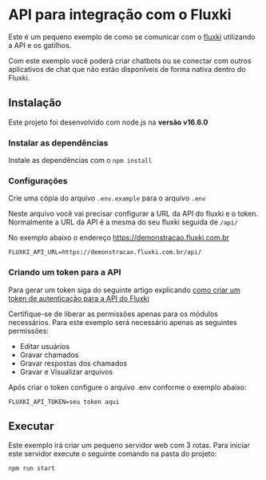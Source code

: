# API para integração com o Fluxki

Este é um pequeno exemplo de como se comunicar com o [fluxki](https://www.fluxki.com.br) utilizando a API e os gatilhos.

Com este exemplo você poderá criar chatbots ou se conectar com outros aplicativos de chat que não estão disponíveis de forma nativa dentro do Fluxki.

## Instalação

Este projeto foi desenvolvido com node.js na **versão v16.6.0**

### Instalar as dependências

Instale as dependências com o `npm install`

### Configurações 

Crie uma cópia do arquivo `.env.example` para o arquivo `.env`

Neste arquivo você vai precisar configurar a URL da API do fluxki e o token. Normalmente a URL da API é a mesma do seu fluxki seguida de `/api/`

No exemplo abaixo o endereço https://demonstracao.fluxki.com.br

```
FLUXKI_API_URL=https://demonstracao.fluxki.com.br/api/
```

### Criando um token para a API

Para gerar um token siga do seguinte artigo explicando [como criar um token de autenticação para a API do Fluxki](https://suporte.cimsw.com.br/bc/autenticao/209)

Certifique-se de liberar as permissões apenas para os módulos necessários. Para este exemplo será necessário apenas as seguintes permissões:

* Editar usuários
* Gravar chamados
* Gravar respostas dos chamados
* Gravar e Visualizar arquivos

Após criar o token configure o arquivo .env conforme o exemplo abaixo:

```
FLUXKI_API_TOKEN=seu token aqui
```

## Executar

Este exemplo irá criar um pequeno servidor web com 3 rotas. Para iniciar este servidor execute o seguinte comando na pasta do projeto:

``` bash
npm run start
```